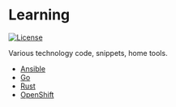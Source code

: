 # Learning

[![License](https://img.shields.io/github/license/matihost/learning.svg)](https://www.apache.org/licenses/LICENSE-2.0.html)

Various technology code, snippets, home tools.

* [Ansible](ansible)
* [Go](go)
* [Rust](rust)
* [OpenShift](openshift)